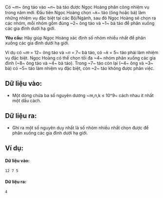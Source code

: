 Có ~𝑚~ ông táo vào ~𝑛~ bà táo được Ngọc Hoàng phân công nhiệm vụ trong năm mới. Đầu tiên Ngọc Hoàng chọn ~𝑘~ táo (ông hoặc bà) làm những nhiệm vụ đặc biệt tại các Bộ/Ngành, sau đó Ngọc Hoàng sẽ chọn ra các nhóm, mỗi nhóm gồm đúng ~2~ ông táo và ~1~ bà táo để phân xuống các gia đình dưới hạ giới.

**Yêu cầu:** Hãy giúp Ngọc Hoàng xác định số nhóm nhiều nhất để phân xuống các gia đình dưới hạ giới.

Ví dụ có ~𝑚 = 12~ ông táo và ~𝑛 = 7~ bà táo, có ~𝑘 = 5~ táo phải làm nhiệm vụ đặc biệt. Ngọc Hoàng có thể chọn tối đa ~4~ nhóm phân xuống các gia đình (~8~ ông táo và ~4~ bà táo). Trong ~7~ táo còn lại (~4~ ông và ~3~ bà) có ~5~ táo làm nhiệm vụ đặc biệt, còn ~2~ táo không được phân việc.

## Dữ liệu vào:
- Một dòng chứa ba số nguyên dương ~m,n,k ≤ 10^9~ cách nhau ít nhất một dấu cách.

## Dữ liệu ra:
- Ghi ra một số nguyên duy nhất là số nhóm nhiều nhất chọn được để phân xuống các gia đình dưới hạ giới.

## Ví dụ:
#### Dữ liệu vào:
```
12 7 5
```

#### Dữ liệu ra:
```
4
```
